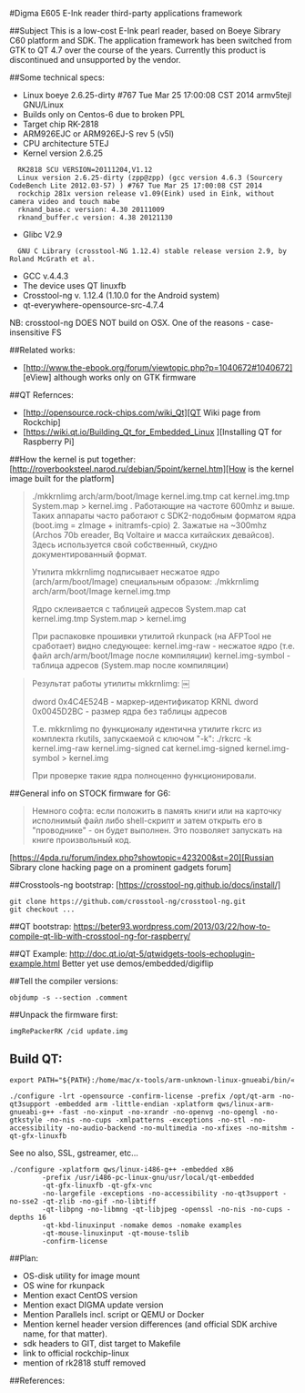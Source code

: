 #Digma E605 E-Ink reader third-party applications framework

##Subject
This is a low-cost E-Ink pearl reader, based on Boeye Sibrary C60 platform and SDK.
The application framework has been switched from GTK to QT 4.7 over the course of the years.
Currently this product is discontinued and unsupported by the vendor.

##Some technical specs:
* Linux boeye 2.6.25-dirty #767 Tue Mar 25 17:00:08 CST 2014 armv5tejl GNU/Linux
* Builds only on Centos-6 due to broken PPL 
* Target chip RK-2818
* ARM926EJC or ARM926EJ-S rev 5 (v5l)
* CPU architecture  5TEJ
* Kernel version 2.6.25 
```
  RK2818 SCU VERSION=20111204,V1.12
  Linux version 2.6.25-dirty (zpp@zpp) (gcc version 4.6.3 (Sourcery CodeBench Lite 2012.03-57) ) #767 Tue Mar 25 17:00:08 CST 2014
  rockchip 281x version release v1.09(Eink) used in Eink, without camera video and touch mabe
  rknand_base.c version: 4.30 20111009
  rknand_buffer.c version: 4.38 20121130
```
* Glibc V2.9 
```
  GNU C Library (crosstool-NG 1.12.4) stable release version 2.9, by Roland McGrath et al.
```
* GCC v.4.4.3
* The device uses QT linuxfb
* Crosstool-ng v. 1.12.4 (1.10.0 for the Android system)
* qt-everywhere-opensource-src-4.7.4


NB: crosstool-ng DOES NOT build on OSX. One of the reasons - case-insensitive FS


##Related works:
* [http://www.the-ebook.org/forum/viewtopic.php?p=1040672#1040672]
[eView] although works only on GTK firmware

##QT Refernces:
* [http://opensource.rock-chips.com/wiki_Qt][QT Wiki page from Rockchip]
* [https://wiki.qt.io/Building_Qt_for_Embedded_Linux
][Installing QT for Raspberry Pi]

##How the kernel is put together:
[http://roverbooksteel.narod.ru/debian/5point/kernel.htm][How is the kernel image built for the platform]
> ./mkkrnlimg arch/arm/boot/Image kernel.img.tmp
> cat kernel.img.tmp System.map > kernel.img
> . Работающие на частоте 600mhz и выше. Таких аппараты часто работают с SDK2-подобным форматом ядра (boot.img = zImage + initramfs-cpio)
> 2. Зажатые на ~300mhz (Archos 70b ereader, Bq Voltaire и масса китайских девайсов). Здесь используется свой собственный, скудно документированный формат.
> 
> Утилита mkkrnlimg подписывает несжатое ядро (arch/arm/boot/Image) специальным образом:
> ./mkkrnlimg arch/arm/boot/Image kernel.img.tmp
>
> Ядро склеивается с таблицей адресов System.map
> cat kernel.img.tmp System.map > kernel.img
>
> При распаковке прошивки утилитой rkunpack (на AFPTool не сработает) видно следующее:
> kernel.img-raw - несжатое ядро (т.е. файл arch/arm/boot/Image поcле компиляции)
> kernel.img-symbol - таблица адресов (System.map поcле компиляции)

> Результат работы утилиты mkkrnlimg:
>￼
>
> dword 0x4C4E524B - маркер-идентификатор KRNL
> dword 0x0045D2BC - размер ядра без таблицы адресов
>
> Т.е. mkkrnlimg по функционалу идентична утилите rkcrc из комплекта rkutils, запускаемой с ключом "-k":
> ./rkcrc -k kernel.img-raw kernel.img-signed
> cat kernel.img-signed kernel.img-symbol > kernel.img
> 
> При проверке такие ядра полноценно функционировали.
>

##General info on STOCK firmware for G6:
> Немного софта: если положить в память книги или на карточку исполнимый файл либо shell-скрипт и затем открыть его в "проводнике" - он будет выполнен. Это позволяет запускать на книге произвольный код. 

[https://4pda.ru/forum/index.php?showtopic=423200&st=20][Russian Sibrary clone hacking page on a prominent gadgets forum]

##Crosstools-ng bootstrap:
[https://crosstool-ng.github.io/docs/install/]
```
git clone https://github.com/crosstool-ng/crosstool-ng.git
git checkout ...
```

##QT bootstrap:
https://beter93.wordpress.com/2013/03/22/how-to-compile-qt-lib-with-crosstool-ng-for-raspberry/

##QT Example:
http://doc.qt.io/qt-5/qtwidgets-tools-echoplugin-example.html
Better yet use demos/embedded/digiflip

##Tell the compiler versions:
```
objdump -s --section .comment
```

##Unpack the firmware first:
```
imgRePackerRK /cid update.img
```

## Build QT:
```
export PATH="${PATH}:/home/mac/x-tools/arm-unknown-linux-gnueabi/bin/«

./configure -lrt -opensource -confirm-license -prefix /opt/qt-arm -no-qt3support -embedded arm -little-endian -xplatform qws/linux-arm-gnueabi-g++ -fast -no-xinput -no-xrandr -no-openvg -no-opengl -no-gtkstyle -no-nis -no-cups -xmlpatterns -exceptions -no-stl -no-accessibility -no-audio-backend -no-multimedia -no-xfixes -no-mitshm -qt-gfx-linuxfb
```

See no also, SSL, gstreamer, etc...

```
./configure -xplatform qws/linux-i486-g++ -embedded x86 
        -prefix /usr/i486-pc-linux-gnu/usr/local/qt-embedded
        -qt-gfx-linuxfb -qt-gfx-vnc
        -no-largefile -exceptions -no-accessibility -no-qt3support -no-sse2 -qt-zlib -no-gif -no-libtiff
        -qt-libpng -no-libmng -qt-libjpeg -openssl -no-nis -no-cups -depths 16
        -qt-kbd-linuxinput -nomake demos -nomake examples
        -qt-mouse-linuxinput -qt-mouse-tslib
        -confirm-license
```

##Plan:
* OS-disk utility for image mount
* OS wine for rkunpack
* Mention exact CentOS version
* Mention exact DIGMA update version
* Mention Parallels incl. script or QEMU or Docker
* Mention kernel header version differences (and official SDK archive name, for that matter).
* sdk headers to GIT, dist target to Makefile
* link to official rockchip-linux
* mention of rk2818 stuff removed

##References:
